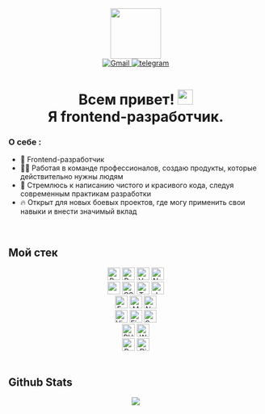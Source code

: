 <div id="header" align="center">
  <img
    src="https://media.giphy.com/media/765ccrAiB0g9z6EApL/giphy.gif"
    width="100"
  />
  <div id="badges">
    <a href="mailto:alvde24@gmail.com" target="_blank">
      <img
      src=https://img.shields.io/badge/gmail-%2324292e.svg?&style=for-the-badge&logo=gmail&logoColor=white
      alt=Gmail style="margin-bottom: 5px;" />
    </a>
    <a href="http://t.me/+79268304044" target="_blank">
      <img
      src=https://img.shields.io/badge/telegram-%2324292e.svg?&style=for-the-badge&logo=telegram&logoColor=white
      alt=telegram style="margin-bottom: 5px;" />
    </a>
  </div>
  <h1>
    Всем привет!
    <img
      src="https://media.giphy.com/media/hvRJCLFzcasrR4ia7z/giphy.gif"
      width="30px"
    /><br />
    Я frontend-разработчик.
  </h1>
</div>

### О себе :

- 🔭 Frontend-разработчик
- 🧑‍💻 Работая в команде профессионалов, создаю продукты, которые действительно нужны людям
- 📝 Стремлюсь к написанию чистого и красивого кода, следуя современным практикам разработки
- 🔥 Открыт для новых боевых проектов, где могу применить свои навыки и внести значимый вклад

<br />

## Мой стек

<div align="center">
  <img
    src="https://img.shields.io/badge/React-20232A?style=for-the-badge&logo=react&logoColor=61DAFB"
    alt="React logo"
    title="React"
    height="25"
  />
  <img
    src="https://img.shields.io/badge/Redux-593D88?style=for-the-badge&logo=redux&logoColor=white"
    alt="Redux logo"
    title="Redux"
    height="25"
  />
  <img
    src="https://img.shields.io/badge/Vue-344951?style=for-the-badge&logo=vuedotjs&logoColor=4FC08D"
    alt="Vue logo"
    title="Vue"
    height="25"
  />
  <img
    src="https://img.shields.io/badge/Nuxt-00DC82?style=for-the-badge&logo=nuxtdotjs&logoColor=white"
    alt="Nuxt logo"
    title="Nuxt"
    height="25"
  />
</div>
<div align="center">
  <img
    src="https://img.shields.io/badge/HTML5-E34F26?style=for-the-badge&logo=html5&logoColor=white"
    height="25"
  />
  <img
    src="https://img.shields.io/badge/CSS3-1572B6?style=for-the-badge&logo=css3&logoColor=white"
    alt="CSS3 logo"
    title="CSS3"
    height="25"
  />
  <img
    src="https://img.shields.io/badge/TypeScript-007ACC?style=for-the-badge&logo=typescript&logoColor=white"
    alt="TypeScript logo"
    title="TypeScript"
    height="25"
  />
  <img
    src="https://img.shields.io/badge/JavaScript-323330?style=for-the-badge&logo=javascript&logoColor=F7DF1E"
    alt="JavaScript logo"
    title="JavaScript"
    height="25"
  />
</div>
<div align="center">
  <img
    src="https://img.shields.io/badge/Express.js-404D59?style=for-the-badge"
    alt="Express.js logo"
    title="Express.js"
    height="25"
  />
  <img
    src="https://img.shields.io/badge/MongoDB-4EA94B?style=for-the-badge&logo=mongodb&logoColor=white"
    alt="MongoDB logo"
    title="MongoDB"
    height="25"
  />
  <img
    src="https://img.shields.io/badge/Node.js-43853D?style=for-the-badge&logo=node.js&logoColor=white"
    alt="Node.js logo"
    title="Node.js"
    height="25"
  />
</div>
<div align="center">
  <img
    src="https://img.shields.io/badge/VS%20Code-282C34?logo=visual-studio-code&logoColor=007ACC"
    alt="Visual Studio Code logo"
    title="Visual Studio Code"
    height="25"
  />
  <img
    src="https://img.shields.io/badge/Figma-F24E1E?style=for-the-badge&logo=figma&logoColor=white"
    alt="Figma logo"
    title="Figma"
    height="25"
  />
  <img
    src="https://img.shields.io/badge/-Swagger-282C34?style=for-the-badge&logo=swagger&logoColor=white"
    alt="Swagger logo"
    title="Swagger"
    height="25"
  />
</div>
<div align="center">
  <img
    src="https://img.shields.io/badge/PHP-777BB4?style=for-the-badge&logo=php&logoColor=white"
    alt="PHP"
    title="PHP"
    height="25"
  />
  <img
    src="https://img.shields.io/badge/Wordpress-21759B?style=for-the-badge&logo=wordpress&logoColor=white"
    alt="Wordpress"
    title="Wordpress"
    height="25"
  />
</div>
<div align="center">
  <img
    src="https://img.shields.io/badge/Python-14354C?style=for-the-badge&logo=python&logoColor=white"
    alt="Python"
    title="Python"
    height="25"
  />
  <img
    src="https://img.shields.io/badge/django-%23092E20.svg?style=for-the-badge&logo=django&logoColor=white"
    alt="Django"
    title="Djagno"
    height="25"
  />
</div>

<br />

## Github Stats

<div align="center">
  <img
    src="https://komarev.com/ghpvc/?username=alvde-site&&style=flat-square"
    align="center"
  />
</div>
